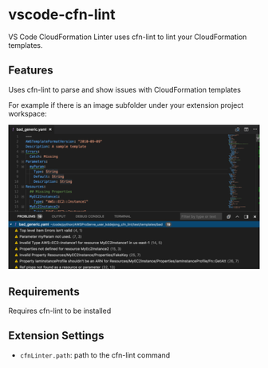 # vscode-cfn-lint

VS Code CloudFormation Linter uses cfn-lint to lint your CloudFormation templates.

## Features

Uses cfn-lint to parse and show issues with CloudFormation templates

For example if there is an image subfolder under your extension project workspace:

![features](images/features.png)

## Requirements

Requires cfn-lint to be installed

## Extension Settings

* `cfnLinter.path`: path to the cfn-lint command

